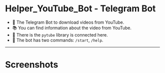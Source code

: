 # Helper_YouTube_Bot - Telegram Bot

- :floppy_disk: The Telegram Bot to download videos from YouTube.
- :books: You can find information about the video from YouTube.
- :pencil: There is the `pytube` library is connected here.
- :open_file_folder: The bot has two commands: `/start`, `/help`.

---

# Screenshots
